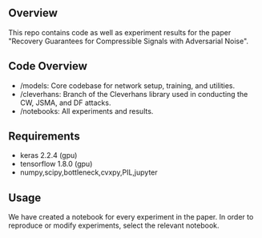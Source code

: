 ## Overview
This repo contains code as well as experiment results for the paper "Recovery Guarantees for Compressible Signals with Adversarial Noise".

## Code Overview
- /models: Core codebase for network setup, training, and utilities.
- /cleverhans: Branch of the Cleverhans library used in conducting the CW, JSMA, and DF attacks. 
- /notebooks: All experiments and results. 


## Requirements
- keras 2.2.4 (gpu)
- tensorflow 1.8.0 (gpu)
- numpy,scipy,bottleneck,cvxpy,PIL,jupyter

## Usage
We have created a notebook for every experiment in the paper. In order to reproduce or modify experiments, select the relevant notebook.
